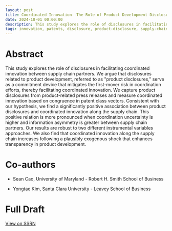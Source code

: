 ```yaml
---
layout: post
title: Coordinated Innovation--The Role of Product Development Disclosures
date: 2024-10-01 00:00:00
description: This study explores the role of disclosures in facilitating coordinated innovation between supply chain partners. We argue that disclosures related to product development, referred to as "product disclosures", serve as a commitment device that mitigates the first-mover risk in coordination efforts, thereby facilitating coordinated innovation. We capture product disclosures from product-related press releases and measure coordinated innovation based on congruence in patent class vectors. Consistent with our hypothesis, we find a significantly positive association between product disclosures and coordinated innovation along the supply chain. This positive relation is more pronounced when coordination uncertainty is higher and information asymmetry is greater between supply chain partners. Our results are robust to two different instrumental variables approaches. We also find that coordinated innovation along the supply chain increases following a plausibly exogenous shock that enhances transparency in product development.
tags: innovation, patents, disclosure, product-disclosure, supply-chain, coordination
---
```



# Abstract

This study explores the role of disclosures in facilitating coordinated innovation between supply chain partners. We argue that disclosures related to product development, referred to as "product disclosures," serve as a commitment device that mitigates the first-mover risk in coordination efforts, thereby facilitating coordinated innovation. We capture product disclosures from product-related press releases and measure coordinated innovation based on congruence in patent class vectors. Consistent with our hypothesis, we find a significantly positive association between product disclosures and coordinated innovation along the supply chain. This positive relation is more pronounced when coordination uncertainty is higher and information asymmetry is greater between supply chain partners. Our results are robust to two different instrumental variables approaches. We also find that coordinated innovation along the supply chain increases following a plausibly exogenous shock that enhances transparency in product development.

# Co-authors
- Sean Cao, University of Maryland - Robert H. Smith School of Business

- Yongtae Kim, Santa Clara University - Leavey School of Business

# Full Draft
<a href="https://papers.ssrn.com/abstract=4870152">View on SSRN</a>
